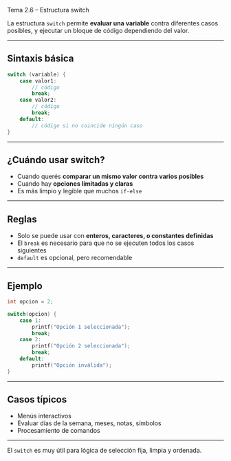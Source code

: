 Tema 2.6 – Estructura switch

La estructura `switch` permite **evaluar una variable** contra diferentes casos posibles, y ejecutar un bloque de código dependiendo del valor.

---

## Sintaxis básica

```c
switch (variable) {
    case valor1:
        // código
        break;
    case valor2:
        // código
        break;
    default:
        // código si no coincide ningún caso
}
```

---

## ¿Cuándo usar switch?

- Cuando querés **comparar un mismo valor contra varios posibles**
- Cuando hay **opciones limitadas y claras**
- Es más limpio y legible que muchos `if-else`

---

## Reglas

- Solo se puede usar con **enteros, caracteres, o constantes definidas**
- El `break` es necesario para que no se ejecuten todos los casos siguientes
- `default` es opcional, pero recomendable

---

## Ejemplo

```c
int opcion = 2;

switch(opcion) {
    case 1:
        printf("Opción 1 seleccionada");
        break;
    case 2:
        printf("Opción 2 seleccionada");
        break;
    default:
        printf("Opción inválida");
}
```

---

## Casos típicos

- Menús interactivos
- Evaluar días de la semana, meses, notas, símbolos
- Procesamiento de comandos

---

El `switch` es muy útil para lógica de selección fija, limpia y ordenada.
